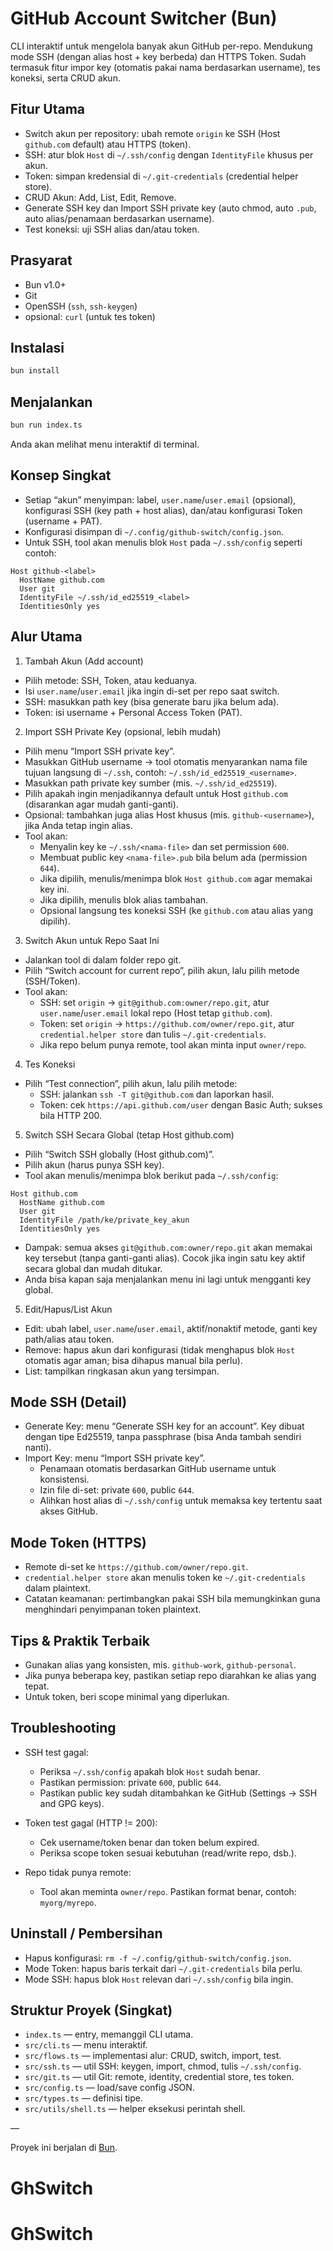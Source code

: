 # GitHub Account Switcher (Bun)

CLI interaktif untuk mengelola banyak akun GitHub per-repo. Mendukung mode SSH (dengan alias host + key berbeda) dan HTTPS Token. Sudah termasuk fitur impor key (otomatis pakai nama berdasarkan username), tes koneksi, serta CRUD akun.

## Fitur Utama

 - Switch akun per repository: ubah remote `origin` ke SSH (Host `github.com` default) atau HTTPS (token).
- SSH: atur blok `Host` di `~/.ssh/config` dengan `IdentityFile` khusus per akun.
- Token: simpan kredensial di `~/.git-credentials` (credential helper store).
- CRUD Akun: Add, List, Edit, Remove.
- Generate SSH key dan Import SSH private key (auto chmod, auto `.pub`, auto alias/penamaan berdasarkan username).
- Test koneksi: uji SSH alias dan/atau token.

## Prasyarat

- Bun v1.0+
- Git
- OpenSSH (`ssh`, `ssh-keygen`)
- opsional: `curl` (untuk tes token)

## Instalasi

```bash
bun install
```

## Menjalankan

```bash
bun run index.ts
```

Anda akan melihat menu interaktif di terminal.

## Konsep Singkat

- Setiap “akun” menyimpan: label, `user.name`/`user.email` (opsional), konfigurasi SSH (key path + host alias), dan/atau konfigurasi Token (username + PAT).
- Konfigurasi disimpan di `~/.config/github-switch/config.json`.
- Untuk SSH, tool akan menulis blok `Host` pada `~/.ssh/config` seperti contoh:

```
Host github-<label>
  HostName github.com
  User git
  IdentityFile ~/.ssh/id_ed25519_<label>
  IdentitiesOnly yes
```

## Alur Utama

1) Tambah Akun (Add account)
- Pilih metode: SSH, Token, atau keduanya.
- Isi `user.name`/`user.email` jika ingin di-set per repo saat switch.
- SSH: masukkan path key (bisa generate baru jika belum ada).
- Token: isi username + Personal Access Token (PAT).

2) Import SSH Private Key (opsional, lebih mudah)
- Pilih menu “Import SSH private key”.
- Masukkan GitHub username → tool otomatis menyarankan nama file tujuan langsung di `~/.ssh`, contoh: `~/.ssh/id_ed25519_<username>`.
- Masukkan path private key sumber (mis. `~/.ssh/id_ed25519`).
- Pilih apakah ingin menjadikannya default untuk Host `github.com` (disarankan agar mudah ganti-ganti).
- Opsional: tambahkan juga alias Host khusus (mis. `github-<username>`), jika Anda tetap ingin alias.
- Tool akan:
  - Menyalin key ke `~/.ssh/<nama-file>` dan set permission `600`.
  - Membuat public key `<nama-file>.pub` bila belum ada (permission `644`).
  - Jika dipilih, menulis/menimpa blok `Host github.com` agar memakai key ini.
  - Jika dipilih, menulis blok alias tambahan.
  - Opsional langsung tes koneksi SSH (ke `github.com` atau alias yang dipilih).

3) Switch Akun untuk Repo Saat Ini
- Jalankan tool di dalam folder repo git.
- Pilih “Switch account for current repo”, pilih akun, lalu pilih metode (SSH/Token).
- Tool akan:
  - SSH: set `origin` → `git@github.com:owner/repo.git`, atur `user.name`/`user.email` lokal repo (Host tetap `github.com`).
  - Token: set `origin` → `https://github.com/owner/repo.git`, atur `credential.helper store` dan tulis `~/.git-credentials`.
  - Jika repo belum punya remote, tool akan minta input `owner/repo`.

4) Tes Koneksi
- Pilih “Test connection”, pilih akun, lalu pilih metode:
  - SSH: jalankan `ssh -T git@github.com` dan laporkan hasil.
  - Token: cek `https://api.github.com/user` dengan Basic Auth; sukses bila HTTP 200.

5) Switch SSH Secara Global (tetap Host github.com)
- Pilih “Switch SSH globally (Host github.com)”.
- Pilih akun (harus punya SSH key).
- Tool akan menulis/menimpa blok berikut pada `~/.ssh/config`:

```
Host github.com
  HostName github.com
  User git
  IdentityFile /path/ke/private_key_akun
  IdentitiesOnly yes
```

- Dampak: semua akses `git@github.com:owner/repo.git` akan memakai key tersebut (tanpa ganti-ganti alias). Cocok jika ingin satu key aktif secara global dan mudah ditukar.
- Anda bisa kapan saja menjalankan menu ini lagi untuk mengganti key global.

5) Edit/Hapus/List Akun
- Edit: ubah label, `user.name`/`user.email`, aktif/nonaktif metode, ganti key path/alias atau token.
- Remove: hapus akun dari konfigurasi (tidak menghapus blok `Host` otomatis agar aman; bisa dihapus manual bila perlu).
- List: tampilkan ringkasan akun yang tersimpan.

## Mode SSH (Detail)

- Generate Key: menu “Generate SSH key for an account”. Key dibuat dengan tipe Ed25519, tanpa passphrase (bisa Anda tambah sendiri nanti).
- Import Key: menu “Import SSH private key”.
  - Penamaan otomatis berdasarkan GitHub username untuk konsistensi.
  - Izin file di-set: private `600`, public `644`.
  - Alihkan host alias di `~/.ssh/config` untuk memaksa key tertentu saat akses GitHub.

## Mode Token (HTTPS)

- Remote di-set ke `https://github.com/owner/repo.git`.
- `credential.helper store` akan menulis token ke `~/.git-credentials` dalam plaintext.
- Catatan keamanan: pertimbangkan pakai SSH bila memungkinkan guna menghindari penyimpanan token plaintext.

## Tips & Praktik Terbaik

- Gunakan alias yang konsisten, mis. `github-work`, `github-personal`.
- Jika punya beberapa key, pastikan setiap repo diarahkan ke alias yang tepat.
- Untuk token, beri scope minimal yang diperlukan.

## Troubleshooting

- SSH test gagal:
  - Periksa `~/.ssh/config` apakah blok `Host` sudah benar.
  - Pastikan permission: private `600`, public `644`.
  - Pastikan public key sudah ditambahkan ke GitHub (Settings → SSH and GPG keys).

- Token test gagal (HTTP != 200):
  - Cek username/token benar dan token belum expired.
  - Periksa scope token sesuai kebutuhan (read/write repo, dsb.).

- Repo tidak punya remote:
  - Tool akan meminta `owner/repo`. Pastikan format benar, contoh: `myorg/myrepo`.

## Uninstall / Pembersihan

- Hapus konfigurasi: `rm -f ~/.config/github-switch/config.json`.
- Mode Token: hapus baris terkait dari `~/.git-credentials` bila perlu.
- Mode SSH: hapus blok `Host` relevan dari `~/.ssh/config` bila ingin.

## Struktur Proyek (Singkat)

- `index.ts` — entry, memanggil CLI utama.
- `src/cli.ts` — menu interaktif.
- `src/flows.ts` — implementasi alur: CRUD, switch, import, test.
- `src/ssh.ts` — util SSH: keygen, import, chmod, tulis `~/.ssh/config`.
- `src/git.ts` — util Git: remote, identity, credential store, tes token.
- `src/config.ts` — load/save config JSON.
- `src/types.ts` — definisi tipe.
- `src/utils/shell.ts` — helper eksekusi perintah shell.

—

Proyek ini berjalan di [Bun](https://bun.com).
# GhSwitch
# GhSwitch
